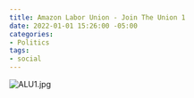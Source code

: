 ```yaml
---
title: Amazon Labor Union - Join The Union 1
date: 2022-01-01 15:26:00 -05:00
categories:
- Politics
tags:
- social
---
```


![ALU1.jpg](/uploads/ALU1.jpg)